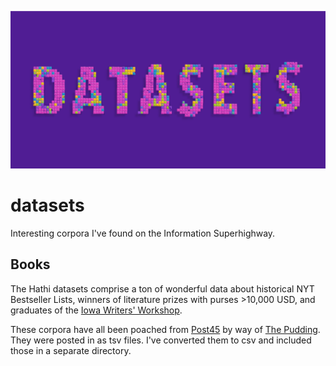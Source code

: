 ![Sets of Data](banner.png)

# datasets

 Interesting corpora I've found on the Information Superhighway.

## Books

The Hathi datasets comprise a ton of wonderful data about historical NYT Bestseller Lists, winners of literature prizes with purses >10,000 USD, and graduates of the [Iowa Writers' Workshop](https://writersworkshop.uiowa.edu).

These corpora have all been poached from [Post45](https://view.data.post45.org/index) by way of [The Pudding](https://pudding.cool). They were posted in as tsv files. I've converted them to csv and included those in a separate directory.
